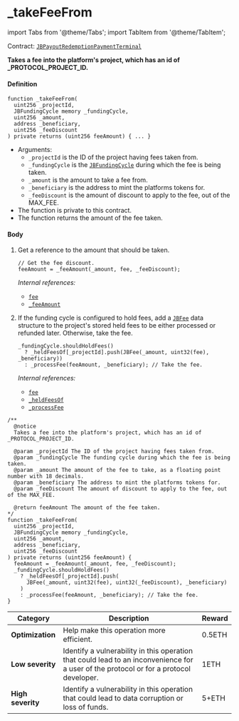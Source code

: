 # _takeFeeFrom

import Tabs from '@theme/Tabs';
import TabItem from '@theme/TabItem';

Contract: [`JBPayoutRedemptionPaymentTerminal`](/api/contracts/or-abstract/jbpayoutredemptionpaymentterminal/README.md)​‌

<Tabs>
<TabItem value="Step by step" label="Step by step">

**Takes a fee into the platform's project, which has an id of _PROTOCOL_PROJECT_ID.**

#### Definition

```
function _takeFeeFrom(
  uint256 _projectId,
  JBFundingCycle memory _fundingCycle,
  uint256 _amount,
  address _beneficiary,
  uint256 _feeDiscount
) private returns (uint256 feeAmount) { ... }
```

* Arguments:
  * `_projectId` is the ID of the project having fees taken from.
  * `_fundingCycle` is the [`JBFundingCycle`](/api/data-structures/jbfundingcycle.md) during which the fee is being taken.
  * `_amount` is the amount to take a fee from.
  * `_beneficiary` is the address to mint the platforms tokens for.
  * `_feeDiscount` is the amount of discount to apply to the fee, out of the MAX_FEE.
* The function is private to this contract.
* The function returns the amount of the fee taken.

#### Body

1.  Get a reference to the amount that should be taken.

    ```
    // Get the fee discount.
    feeAmount = _feeAmount(_amount, fee, _feeDiscount);
    ```

    _Internal references:_

    * [`fee`](/api/contracts/or-abstract/jbpayoutredemptionpaymentterminal/properties/fee.md)
    * [`_feeAmount`](/api/contracts/or-abstract/jbpayoutredemptionpaymentterminal/read/-_feeamount.md)
2.  If the funding cycle is configured to hold fees, add a [`JBFee`](/api/data-structures/jbfee.md) data structure to the project's stored held fees to be either processed or refunded later. Otherwise, take the fee.

    ```
    _fundingCycle.shouldHoldFees()
      ? _heldFeesOf[_projectId].push(JBFee(_amount, uint32(fee), _beneficiary))
      : _processFee(feeAmount, _beneficiary); // Take the fee.
    ```

    _Internal references:_

    * [`fee`](/api/contracts/or-abstract/jbpayoutredemptionpaymentterminal/properties/fee.md)
    * [`_heldFeesOf`](/api/contracts/or-abstract/jbpayoutredemptionpaymentterminal/properties/-_heldfeesof.md)
    * [`_processFee`](/api/contracts/or-abstract/jbpayoutredemptionpaymentterminal/write/-_processfee.md)


</TabItem>

<TabItem value="Code" label="Code">

```
/**
  @notice
  Takes a fee into the platform's project, which has an id of _PROTOCOL_PROJECT_ID.

  @param _projectId The ID of the project having fees taken from.
  @param _fundingCycle The funding cycle during which the fee is being taken.
  @param _amount The amount of the fee to take, as a floating point number with 18 decimals.
  @param _beneficiary The address to mint the platforms tokens for.
  @param _feeDiscount The amount of discount to apply to the fee, out of the MAX_FEE.

  @return feeAmount The amount of the fee taken.
*/
function _takeFeeFrom(
  uint256 _projectId,
  JBFundingCycle memory _fundingCycle,
  uint256 _amount,
  address _beneficiary,
  uint256 _feeDiscount
) private returns (uint256 feeAmount) {
  feeAmount = _feeAmount(_amount, fee, _feeDiscount);
  _fundingCycle.shouldHoldFees()
    ? _heldFeesOf[_projectId].push(
      JBFee(_amount, uint32(fee), uint32(_feeDiscount), _beneficiary)
    )
    : _processFee(feeAmount, _beneficiary); // Take the fee.
}
```

</TabItem>

<TabItem value="Bug bounty" label="Bug bounty">

| Category          | Description                                                                                                                            | Reward |
| ----------------- | -------------------------------------------------------------------------------------------------------------------------------------- | ------ |
| **Optimization**  | Help make this operation more efficient.                                                                                               | 0.5ETH |
| **Low severity**  | Identify a vulnerability in this operation that could lead to an inconvenience for a user of the protocol or for a protocol developer. | 1ETH   |
| **High severity** | Identify a vulnerability in this operation that could lead to data corruption or loss of funds.                                        | 5+ETH  |

</TabItem>
</Tabs>
